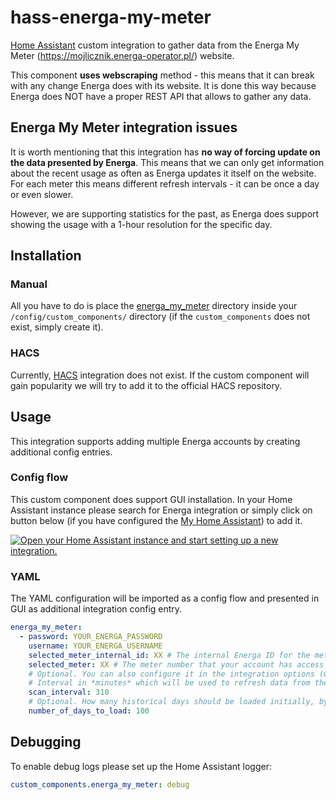 # hass-energa-my-meter

[Home Assistant](https://www.home-assistant.io/) custom integration to gather data from the 
Energa My Meter (https://mojlicznik.energa-operator.pl/) website.

This component **uses webscraping** method - this means that it can break with any change Energa does with its website.
It is done this way because Energa does NOT have a proper REST API that allows to gather any data.

## Energa My Meter integration issues

It is worth mentioning that this integration has **no way of forcing update on the data presented by Energa**. This means
that we can only get information about the recent usage as often as Energa updates it itself on the website. For each
meter this means different refresh intervals - it can be once a day or even slower.

However, we are supporting statistics for the past, as Energa does support showing the usage with a 1-hour resolution
for the specific day.

## Installation

### Manual

All you have to do is place the [energa_my_meter](custom_components/energa_my_meter) directory inside your
`/config/custom_components/` directory (if the `custom_components` does not exist, simply create it).

### HACS

Currently, [HACS](https://hacs.xyz/) integration does not exist. If the custom component will gain popularity
we will try to add it to the official HACS repository.

## Usage

This integration supports adding multiple Energa accounts by creating additional config entries.

### Config flow

This custom component does support GUI installation. In your Home Assistant instance please search for Energa
integration or simply click on button below 
(if you have configured the [My Home Assistant](https://my.home-assistant.io/)) to add it.

[![Open your Home Assistant instance and start setting up a new integration.](https://my.home-assistant.io/badges/config_flow_start.svg)](https://my.home-assistant.io/redirect/config_flow_start/?domain=energa_my_meter)

### YAML

The YAML configuration will be imported as a config flow and presented in GUI as additional integration config entry.

```yaml
energa_my_meter:
  - password: YOUR_ENERGA_PASSWORD
    username: YOUR_ENERGA_USERNAME
    selected_meter_internal_id: XX # The internal Energa ID for the meter. Can be seen in API calls when checking the past usage
    selected_meter: XX # The meter number that your account has access to
    # Optional. You can also configure it in the integration options (GUI)
    # Interval in *minutes* which will be used to refresh data from the Energa website
    scan_interval: 310
    # Optional. How many historical days should be loaded initially, by default 10
    number_of_days_to_load: 100
```

## Debugging

To enable debug logs please set up the Home Assistant logger:

```yaml
custom_components.energa_my_meter: debug
```
